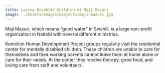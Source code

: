 ```yaml
---
title: Loving Disabled Children at Maji Mazuri
image: ../assets/images/projects/maji-mazuri.jpg
---
```

Maji Mazuri, which means “good water” in Swahili, is a large non-profit
organization in Nairobi with several different ministries.

Komolion Human Development Project groups regularly visit the
residential center for mentally disabled children. These children are
unable to care for themselves and their working parents cannot leave
them at home alone or care for their needs. At the center they receive
therapy, good food, and loving care from staff and volunteers.
